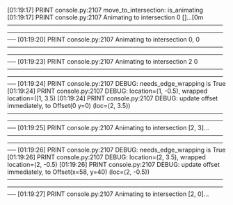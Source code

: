 [01:19:17] PRINT                                                                       console.py:2107
move_to_intersection: is_animating
[01:19:17] PRINT                                                                       console.py:2107
Animating to intersection 0 []...[0m
──────────────────────────────────────────────────────────────────────────────────────────────────────
[01:19:20] PRINT                                                                       console.py:2107
Animating to intersection 0, 0
──────────────────────────────────────────────────────────────────────────────────────────────────────
[01:19:23] PRINT                                                                       console.py:2107
Animating to intersection 2 0
──────────────────────────────────────────────────────────────────────────────────────────────────────
[01:19:24] PRINT                                                                       console.py:2107
DEBUG: needs_edge_wrapping is True
[01:19:24] PRINT                                                                       console.py:2107
DEBUG: location=(1, -0.5), wrapped location=([1, 3.5)
[01:19:24] PRINT                                                                       console.py:2107
DEBUG: update offset immediately, to Offset(0 y=0) (loc=(2, 3.5))
──────────────────────────────────────────────────────────────────────────────────────────────────────
[01:19:25] PRINT                                                                       console.py:2107
Animating to intersection [2, 3]...
──────────────────────────────────────────────────────────────────────────────────────────────────────
[01:19:26] PRINT                                                                       console.py:2107
DEBUG: needs_edge_wrapping is True
[01:19:26] PRINT                                                                       console.py:2107
DEBUG: location=(2, 3.5), wrapped location=(2, -0.5)
[01:19:26] PRINT                                                                       console.py:2107
DEBUG: update offset immediately, to Offset(x=58, y=40) (loc=(2, -0.5))
──────────────────────────────────────────────────────────────────────────────────────────────────────
[01:19:27] PRINT                                                                       console.py:2107
Animating to intersection [2, 0]...


